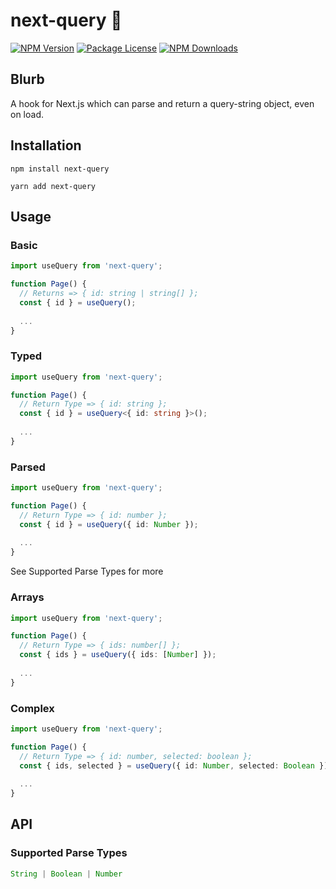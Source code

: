 # next-query 🔎

<p>
<a href="https://www.npmjs.com/next-query"><img src="https://img.shields.io/npm/v/next-query.svg" alt="NPM Version" /></a>
<a href="https://www.npmjs.com/next-query"><img src="https://img.shields.io/npm/l/next-query.svg" alt="Package License" /></a>
<a href="https://www.npmjs.com/next-query"><img src="https://img.shields.io/npm/dm/next-query.svg" alt="NPM Downloads" /></a>
</p>

## Blurb

A hook for Next.js which can parse and return a query-string object, even on load.

## Installation

```shell
npm install next-query
```
```shell
yarn add next-query
```

## Usage

### Basic

```typescript
import useQuery from 'next-query';

function Page() {
  // Returns => { id: string | string[] };
  const { id } = useQuery();
  
  ...
}
```

### Typed

```typescript
import useQuery from 'next-query';

function Page() {
  // Return Type => { id: string };
  const { id } = useQuery<{ id: string }>();
  
  ...
}
```

### Parsed

```typescript
import useQuery from 'next-query';

function Page() {
  // Return Type => { id: number };
  const { id } = useQuery({ id: Number });
  
  ...
}
```

See Supported Parse Types for more

### Arrays

```typescript
import useQuery from 'next-query';

function Page() {
  // Return Type => { ids: number[] };
  const { ids } = useQuery({ ids: [Number] });
  
  ...
}
```

### Complex

```typescript
import useQuery from 'next-query';

function Page() {
  // Return Type => { id: number, selected: boolean };
  const { ids, selected } = useQuery({ id: Number, selected: Boolean }); 
  
  ...
}
```

## API

### Supported Parse Types

```typescript
String | Boolean | Number
```
